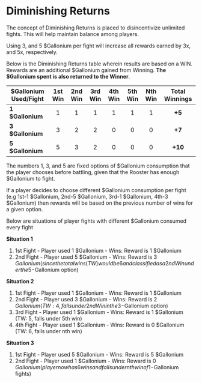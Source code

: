 # Diminishing Returns

The concept of Diminishing Returns is placed to disincentivize unlimited fights. This will help maintain balance among players.

Using 3, and 5 $Gallonium per fight will increase all rewards earned by 3x, and 5x, respectively.

Below is the Diminishing Returns table wherein results are based on a WIN. Rewards are an additional $Gallonium gained from Winning. **The $Gallonium spent is also returned to the Winner**.

| **$Gallonium Used/Fight** | **1st Win** | **2nd Win** | **3rd Win** | **4th Win** | **5th Win** | **Nth Win** | **Total Winnings** |
| ------------------------- | :---------: | :---------: | :---------: | :---------: | :---------: | :---------: | :----------------: |
| **1 $Gallonium**          |      1      |      1      |      1      |      1      |      1      |      1      |       **+5**       |
| **3 $Gallonium**          |      3      |      2      |      2      |      0      |      0      |      0      |       **+7**       |
| **5 $Gallonium**          |      5      |      3      |      2      |      0      |      0      |      0      |      **+10**       |

The numbers 1, 3, and 5 are fixed options of $Gallonium consumption that the player chooses before battling, given that the Rooster has enough $Gallonium to fight.

If a player decides to choose different $Gallonium consumption per fight (e.g 1st-1 $Gallonium, 2nd-5 $Gallonium, 3rd-1 $Gallonium, 4th-3 $Gallonium) then rewards will be based on the previous number of wins for a given option.

Below are situations of player fights with different $Gallonium consumed every fight

**Situation 1**

1. 1st Fight - Player used 1 $Gallonium - Wins: Reward is 1 $Gallonium
2. 2nd Fight - Player used 5 $Gallonium - Wins: Reward is 3 $Gallonium (since the total wins (TW) would be 6 and classified as a 2nd Win under the 5-$Gallonium option)

**Situation 2**

1. 1st Fight - Player used 1 $Gallonium - Wins: Reward is 1 $Gallonium
2. 2nd Fight - Player used 3 $Gallonium - Wins: Reward is 2 $Gallonium (TW: 4, falls under 2nd Win in the 3-$Gallonium option)
3. 3rd Fight - Player used 1 $Gallonium - Wins: Reward is 1 $Gallonium (TW: 5, falls under 5th win)
4. 4th Fight - Player used 1 $Gallonium - Wins: Reward is 0 $Gallonium (TW: 6, falls under nth win)

**Situation 3**

1. 1st Fight - Player used 5 $Gallonium - Wins: Reward is 5 $Gallonium
2. 2nd Fight - Player used 1 $Gallonium - Wins: Reward is 0 $Gallonium (player now has 6 wins and falls under nth win of 1-$Gallonium fights)
